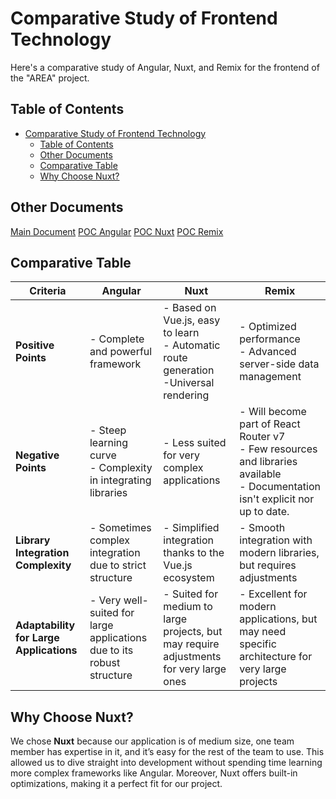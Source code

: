 # Comparative Study of Frontend Technology

Here's a comparative study of Angular, Nuxt, and Remix for the frontend of the "AREA" project.

## Table of Contents

- [Comparative Study of Frontend Technology](#comparative-study-of-frontend-technology)
    - [Table of Contents](#table-of-contents)
    - [Other Documents](#other-documents)
    - [Comparative Table](#comparative-table)
    - [Why Choose Nuxt?](#why-choose-nuxt)

## Other Documents

[Main Document](../../README.md)
[POC Angular](./angular/README.md)
[POC Nuxt](./nuxt/README.md)
[POC Remix](./remix/README.md)

## Comparative Table

| **Criteria**                            | **Angular**                                    | **Nuxt**                                          | **Remix**                                      |
|-----------------------------------------|-----------------------------------------------|---------------------------------------------------|------------------------------------------------|
| **Positive Points**                     | - Complete and powerful framework             | - Based on Vue.js, easy to learn<br>- Automatic route generation<br>-Universal rendering | - Optimized performance<br>- Advanced server-side data management |
| **Negative Points**                     | - Steep learning curve<br>- Complexity in integrating libraries | - Less suited for very complex applications | - Will become part of React Router v7<br>- Few resources and libraries available<br>- Documentation isn't explicit nor up to date. |
| **Library Integration Complexity**      | - Sometimes complex integration due to strict structure | - Simplified integration thanks to the Vue.js ecosystem | - Smooth integration with modern libraries, but requires adjustments |
| **Adaptability for Large Applications** | - Very well-suited for large applications due to its robust structure | - Suited for medium to large projects, but may require adjustments for very large ones | - Excellent for modern applications, but may need specific architecture for very large projects |

## Why Choose Nuxt?

We chose **Nuxt** because our application is of medium size, one team member has expertise in it, and it’s easy for the rest of the team to use. This allowed us to dive straight into development without spending time learning more complex frameworks like Angular. Moreover, Nuxt offers built-in optimizations, making it a perfect fit for our project.
